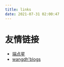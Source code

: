 ```yaml
---
title: links
date: 2021-07-31 02:00:47
---
```

# 友情链接
- [端点星](https://yelexin.cn/)
- [wangdh'blogs](https://wangdh15.github.io/)